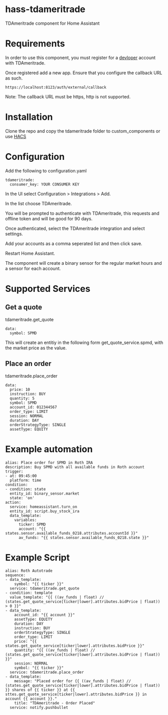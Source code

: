# hass-tdameritrade
TDAmeritrade component for Home Assistant

# Requirements
In order to use this component, you must register for a [devloper](https://developer.tdameritrade.com/) account with TDAmeritrade.

Once registered add a new app.  Ensure that you configure the callback URL as such. 

```https://localhost:8123/auth/external/callback```

Note: The callback URL must be https, http is not supported.

# Installation
Clone the repo and copy the tdameritrade folder to custom_components or use [HACS](https://github.com/hacs/integration)

# Configuration

Add the following to configuration.yaml

```
tdameritrade:
  consumer_key: YOUR CONSUMER KEY
```

In the UI select Configuration > Integrations > Add.

In the list choose TDAmeritrade.

You will be prompted to authenticate with TDAmeritrade, this requests and offline token and will be good for 90 days.

Once authenticated, select the TDAmeritrade integration and select settings.

Add your accounts as a comma seperated list and then click save.

Restart Home Assistant.

The component will create a binary sensor for the regular market hours and a sensor for each account.

# Supported Services

## Get a quote 
tdameritrade.get_quote
```
data:
  symbol: SPMD
```

This will create an entitiy in the following form get_quote_service.spmd, with the market price as the value.

## Place an order
tdameritrade.place_order
```
data:
  price: 10
  instruction: BUY
  quantity: 5
  symbol: SPMD
  account_id: 012344567
  order_type: LIMIT
  session: NORMAL
  duration: DAY
  orderStrategyType: SINGLE
  assetType: EQUITY
```


# Example automation

```
alias: Place order for SPMD in Roth IRA 
description: Buy SPMD with all available funds in Roth account
trigger:
- at: 09:45:00
  platform: time
condition:
- condition: state
  entity_id: binary_sensor.market
  state: 'on'
action:
  service: homeassistant.turn_on 
  entity_id: script.buy_stock_ira
  data_template:
    variables:
      ticker: SPMD 
      account: "{{ states.sensor.available_funds_0218.attributes.accountId }}"  
      av_funds: "{{ states.sensor.available_funds_0218.state }}"
```

# Example Script

```
alias: Roth Autotrade                                                                                    
sequence:                                                                                                
- data_template:
    symbol: "{{ ticker }}"
  service: tdameritrade.get_quote                                                                        
- condition: template
  value_template: "{{ ((av_funds | float) // (states.get_quote_service[ticker|lower].attributes.bidPrice | float)) > 0 }}"
- data_template:
    account_id: "{{ account }}"
    assetType: EQUITY
    duration: DAY
    instruction: BUY
    orderStrategyType: SINGLE
    order_type: LIMIT
    price: "{{ states.get_quote_service[ticker|lower].attributes.bidPrice }}"
    quantity: "{{ ((av_funds | float) // (states.get_quote_service[ticker|lower].attributes.bidPrice | float)) }}"
    session: NORMAL
    symbol: "{{ ticker }}"
  service: tdameritrade.place_order
- data_template:
    message: "Placed order for {{ ((av_funds | float) // (states.get_quote_service[ticker|lower].attributes.bidPrice | float)) }} shares of {{ ticker }} at {{ sttes.get_quote_service[ticker|lower].attributes.bidPrice }} in account {{ account }}." 
    title: "TDAmeritrade - Order Placed" 
  service: notify.pushbullet
```

